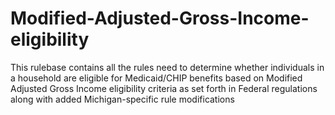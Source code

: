 # Modified-Adjusted-Gross-Income-eligibility
This rulebase contains all the rules need to determine whether individuals in a household are eligible for Medicaid/CHIP benefits based on Modified Adjusted Gross Income eligibility criteria as set forth in Federal regulations  along with added Michigan-specific rule modifications
